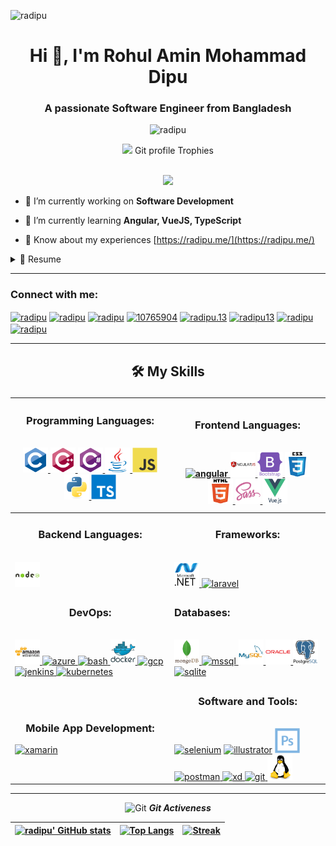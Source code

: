 <p align="left"> <img src="https://radipu.me/images/Do%20Something%20Great.jpeg" alt="radipu" /> </p>

<h1 align="center">Hi 👋, I'm Rohul Amin Mohammad Dipu</h1>
<h3 align="center">A passionate Software Engineer from Bangladesh</h3>

<p align="center"> <img src="https://komarev.com/ghpvc/?username=radipu&label=Profile%20views&color=0e75b6&style=flat" alt="radipu" /> </p>

<div align="center">
<p align="center"><img src="https://media.giphy.com/media/QaMcXSekUWx7aogAUr/giphy.gif" width="30" />&nbsp;Git profile Trophies</p><br>
<img src="https://github-profile-trophy.vercel.app/?username=radipu&theme=juicyfresh&no-bg=true" />
</div>


<!--<p align="left"> <a href="https://facebook.com/radipu13" target="_blank"><img src="https://img.shields.io/twitter/follow/radipu?logo=twitter&style=for-the-badge" alt="radipu" /></a> </p>-->

- 🔭 I’m currently working on **Software Development**

- 🌱 I’m currently learning **Angular, VueJS, TypeScript**

- 📄 Know about my experiences [https://radipu.me/](https://radipu.me/)

<details>
  <summary>📃 Resume</summary>


## Experience

<img align="right" src="https://img.shields.io/badge/Xamarin%20Forms-3498DB?logo=xamarin&logoColor=white" />
<img align="right" src="https://img.shields.io/badge/SQL%20Server-CC2927?logo=microsoft-sql-server&logoColor=white" />
<img align="right" src="https://img.shields.io/badge/AWS-%23FF9900.svg?style=badge&logo=amazon-aws&logoColor=white" />
<img align="right" src="https://img.shields.io/badge/javascript-%23323330.svg?style=badge&logo=javascript&logoColor=%23F7DF1E" />
<img align="right" src="https://img.shields.io/badge/css3-%231572B6.svg?style=badge&logo=css3&logoColor=white" />
<img align="right" src="https://img.shields.io/badge/html5-%23E34F26.svg?style=badge&logo=html5&logoColor=white" />
<img align="right" src="https://img.shields.io/badge/MySQL-green?&logo=mysql" />
<img align="right" src="https://img.shields.io/badge/laravel-%23FF2D20.svg?style=badge&logo=laravel&logoColor=white" />
<img align="right" src="https://img.shields.io/badge/Github-181717?logo=github&logoColor=white" />

- 👨‍💻 **Software Engineer**\
📆 Jan 25, 2022 - present\
📍 **CureTech** - Dhaka, Bangladesh
  
<img align="right" src="https://img.shields.io/badge/Slack-4A154B?logo=slack&logoColor=white" />
<img align="right" src="https://img.shields.io/badge/MySQL-green?&logo=mysql" />
<img align="right" src="https://img.shields.io/badge/Github-181717?logo=github&logoColor=white" />
<img align="right" src="https://img.shields.io/badge/.NET-5C2D91?&logo=.net&logoColor=white" />
<img align="right" src="https://img.shields.io/badge/C Sharp-239120?logo=c-sharp&logoColor=white" />
<img align="right" src="https://img.shields.io/badge/DevExpress-FF5722?style=badge&logo=devexpress&logoColor=black" />

- 👨‍💻 **Software Engineer**\
📆 Aug 1, 2021 - Jan 24, 2022\
📍 **Ginilab Limited** - Sunderland, UK

<img align="right" src="https://img.shields.io/badge/SQL%20Server-CC2927?logo=microsoft-sql-server&logoColor=white" />
<img align="right" src="https://img.shields.io/badge/javascript-%23323330.svg?style=badge&logo=javascript&logoColor=%23F7DF1E" />
<img align="right" src="https://img.shields.io/badge/Github-181717?logo=github&logoColor=white" />
<img align="right" src="https://img.shields.io/badge/.NET%20Core-5C2D91?style=badge&logo=.net&logoColor=white" />
<img align="right" src="https://img.shields.io/badge/C Sharp-239120?logo=c-sharp&logoColor=white" />
<img align="right" src="https://img.shields.io/badge/css3-1572B6?logo=css3&logoColor=white" />
<img align="right" src="https://img.shields.io/badge/bootstrap-563D7C?logo=bootstrap&logoColor=white" />

- 👨‍💻 **Software Engineer**\
📆 Feb 4, 2021 - Jun 25, 2021\
📍 **OurEdu** - Dhaka, Bangladesh

 ## Projects At A Glance
  
|S/N| Project Name | Technologies  | Company  |
| :---: | :---     |  :---      |  :---      |
|1| Taja Bajar ([Live](https://tajabajar.com)) | ![laravel](https://img.shields.io/badge/laravel-%23FF2D20.svg?style=badge&logo=laravel&logoColor=white) ![mysql](https://img.shields.io/badge/MySQL-green?&logo=mysql) ![aws](https://img.shields.io/badge/AWS-%23FF9900.svg?style=badge&logo=amazon-aws&logoColor=white) | CureTech |
|2| EZCar ([Live](https://ezcar.sale)) | ![laravel](https://img.shields.io/badge/laravel-%23FF2D20.svg?style=badge&logo=laravel&logoColor=white) ![bootstrap](https://img.shields.io/badge/bootstrap-563D7C?logo=bootstrap&logoColor=white) ![mysql](https://img.shields.io/badge/MySQL-green?&logo=mysql) | CureTech |
|3| FN ([Live](https://farianur.com))  | ![html](https://img.shields.io/badge/html5-%23E34F26.svg?style=badge&logo=html5&logoColor=white) ![css](https://img.shields.io/badge/css3-%231572B6.svg?style=badge&logo=css3&logoColor=white) ![javascript](https://img.shields.io/badge/javascript-%23323330.svg?style=badge&logo=javascript&logoColor=%23F7DF1E) | CureTech |
|4| Restaurant Management System  | ![devexpress](https://img.shields.io/badge/DevExpress-FF5722?style=badge&logo=devexpress&logoColor=black) ![csharp](https://img.shields.io/badge/CSharp-239120?logo=c-sharp&logoColor=white) ![.net](https://img.shields.io/badge/.NET-5C2D91?&logo=.net&logoColor=white) ![github](https://img.shields.io/badge/Github-181717?logo=github&logoColor=white) ![mysql](https://img.shields.io/badge/MySQL-green?&logo=mysql) ![slack](https://img.shields.io/badge/Slack-4A154B?logo=slack&logoColor=white) | Ginilab |
|5| Account Management System | ![bootstrap](https://img.shields.io/badge/bootstrap-563D7C?logo=bootstrap&logoColor=white) ![css](https://img.shields.io/badge/css3-1572B6?logo=css3&logoColor=white) ![csharp](https://img.shields.io/badge/CSharp-239120?logo=c-sharp&logoColor=white") ![.netcore](https://img.shields.io/badge/.NET%20Core-5C2D91?style=badge&logo=.net&logoColor=white) ![github](https://img.shields.io/badge/Github-181717?logo=github&logoColor=white) ![javascript](https://img.shields.io/badge/javascript-%23323330.svg?style=badge&logo=javascript&logoColor=%23F7DF1E) ![sqlserver](https://img.shields.io/badge/SQL%20Server-CC2927?logo=microsoft-sql-server&logoColor=white") | OurEdu |
|6| Library Management System | ![bootstrap](https://img.shields.io/badge/bootstrap-563D7C?logo=bootstrap&logoColor=white) ![css](https://img.shields.io/badge/css3-1572B6?logo=css3&logoColor=white) ![csharp](https://img.shields.io/badge/CSharp-239120?logo=c-sharp&logoColor=white") ![.netcore](https://img.shields.io/badge/.NET%20Core-5C2D91?style=badge&logo=.net&logoColor=white) ![github](https://img.shields.io/badge/Github-181717?logo=github&logoColor=white) ![javascript](https://img.shields.io/badge/javascript-%23323330.svg?style=badge&logo=javascript&logoColor=%23F7DF1E) ![sqlserver](https://img.shields.io/badge/SQL%20Server-CC2927?logo=microsoft-sql-server&logoColor=white") | Personal |
|7| Personal Portfolio Website ([Live](https://radipu.me)) | ![html](https://img.shields.io/badge/html5-%23E34F26.svg?style=badge&logo=html5&logoColor=white) ![css](https://img.shields.io/badge/css3-1572B6?logo=css3&logoColor=white) ![javascript](https://img.shields.io/badge/javascript-%23323330.svg?style=badge&logo=javascript&logoColor=%23F7DF1E) ![github](https://img.shields.io/badge/Github-181717?logo=github&logoColor=white) | Personal |
|8| Personal Graphics Design Website ([Live](https://graphics.radipu.me)) | ![html](https://img.shields.io/badge/html5-%23E34F26.svg?style=badge&logo=html5&logoColor=white) ![css](https://img.shields.io/badge/css3-1572B6?logo=css3&logoColor=white) ![javascript](https://img.shields.io/badge/javascript-%23323330.svg?style=badge&logo=javascript&logoColor=%23F7DF1E) ![github](https://img.shields.io/badge/Github-181717?logo=github&logoColor=white) | Personal |
  
 ## Education

- 📖 **Bachelor of Science in Computer Science and Engineering**
  
<!--## Skills

<img align="right" src="https://img.shields.io/badge/(My)SQL-4479A1?logo=mysql&logoColor=white" />
<img align="right" src="https://img.shields.io/badge/BASH-4EAA25?logo=gnu-bash&logoColor=white" />
<img align="right" src="https://img.shields.io/badge/PHP-777BB4?logo=php&logoColor=white" />
<img align="right" src="https://img.shields.io/badge/Go-00ADD8?logo=go&logoColor=white" />
<img align="right" src="https://img.shields.io/badge/Python-3776AB?logo=python&logoColor=white" />
<img align="right" src="https://img.shields.io/badge/C Sharp-239120?logo=c-sharp&logoColor=white" />
<img align="right" src="https://img.shields.io/badge/C++-00599C?logo=c%2B%2B&logoColor=white" />
<img align="right" src="https://img.shields.io/badge/C-A8B9CC?logo=c&logoColor=white" />

**Programming**

<img align="right" src="https://img.shields.io/badge/Arch-1793D1?logo=arch-linux&logoColor=white" />
<img align="right" src="https://img.shields.io/badge/Fedora-294172?logo=fedora&logoColor=white" />
<img align="right" src="https://img.shields.io/badge/Debian-A81D33?logo=debian&logoColor=white" />
<img align="right" src="https://img.shields.io/badge/Ubuntu-E95420?logo=ubuntu&logoColor=white" />
<img align="right" src="https://img.shields.io/badge/Windows-0078D6?logo=windows&logoColor=white" />

**Operating Systems**

<img align="right" src="https://img.shields.io/badge/English-B2-blue?logo=data:image/svg%2bxml;base64,PHN2ZyB4bWxucz0iaHR0cDovL3d3dy53My5vcmcvMjAwMC9zdmciIGlkPSJmbGFnLWljb24tY3NzLWdiLWVuZyIgdmlld0JveD0iMCAwIDY0MCA0ODAiPgogIDxwYXRoIGZpbGw9IiNmZmYiIGQ9Ik0wIDBoNjQwdjQ4MEgweiIvPgogIDxwYXRoIGZpbGw9IiNjZTExMjQiIGQ9Ik0yODEuNiAwaDc2Ljh2NDgwaC03Ni44eiIvPgogIDxwYXRoIGZpbGw9IiNjZTExMjQiIGQ9Ik0wIDIwMS42aDY0MHY3Ni44SDB6Ii8+Cjwvc3ZnPgo=" />
<img align="right" src="https://img.shields.io/badge/Italian-mother tongue-green?logo=data:image/svg%2bxml;base64,PHN2ZyB4bWxucz0iaHR0cDovL3d3dy53My5vcmcvMjAwMC9zdmciIGlkPSJmbGFnLWljb24tY3NzLWl0IiB2aWV3Qm94PSIwIDAgNjQwIDQ4MCI+DQogIDxnIGZpbGwtcnVsZT0iZXZlbm9kZCIgc3Ryb2tlLXdpZHRoPSIxcHQiPg0KICAgIDxwYXRoIGZpbGw9IiNmZmYiIGQ9Ik0wIDBoNjQwdjQ4MEgweiIvPg0KICAgIDxwYXRoIGZpbGw9IiMwMDkyNDYiIGQ9Ik0wIDBoMjEzLjN2NDgwSDB6Ii8+DQogICAgPHBhdGggZmlsbD0iI2NlMmIzNyIgZD0iTTQyNi43IDBINjQwdjQ4MEg0MjYuN3oiLz4NCiAgPC9nPg0KPC9zdmc+" />

-->

</details>

---
<h3 align="left">Connect with me:</h3>
<p align="left">
<a href="https://dev.to/radipu" target="blank"><img align="center" src="https://cdn.jsdelivr.net/npm/simple-icons@3.0.1/icons/dev-dot-to.svg" alt="radipu" height="30" width="40" /></a>
<a href="https://twitter.com/radipu" target="blank"><img align="center" src="https://raw.githubusercontent.com/rahuldkjain/github-profile-readme-generator/master/src/images/icons/Social/twitter.svg" alt="radipu" height="30" width="40" /></a>
<a href="https://linkedin.com/in/radipu" target="blank"><img align="center" src="https://raw.githubusercontent.com/rahuldkjain/github-profile-readme-generator/master/src/images/icons/Social/linked-in-alt.svg" alt="radipu" height="30" width="40" /></a>
<a href="https://stackoverflow.com/users/10765904" target="blank"><img align="center" src="https://raw.githubusercontent.com/rahuldkjain/github-profile-readme-generator/master/src/images/icons/Social/stack-overflow.svg" alt="10765904" height="30" width="40" /></a>
<a href="https://fb.com/radipu.13" target="blank"><img align="center" src="https://raw.githubusercontent.com/rahuldkjain/github-profile-readme-generator/master/src/images/icons/Social/facebook.svg" alt="radipu.13" height="30" width="40" /></a>
<a href="https://instagram.com/radipu13" target="blank"><img align="center" src="https://raw.githubusercontent.com/rahuldkjain/github-profile-readme-generator/master/src/images/icons/Social/instagram.svg" alt="radipu13" height="30" width="40" /></a>
<a href="https://www.behance.net/radipu" target="blank"><img align="center" src="https://raw.githubusercontent.com/rahuldkjain/github-profile-readme-generator/master/src/images/icons/Social/behance.svg" alt="radipu" height="30" width="40" /></a>
<a href="https://www.hackerrank.com/radipu" target="blank"><img align="center" src="https://raw.githubusercontent.com/rahuldkjain/github-profile-readme-generator/master/src/images/icons/Social/hackerrank.svg" alt="radipu" height="30" width="40" /></a>
</p>

---
## <p align="center"> 🛠️ My Skills </p>
|<h3 align="ceter">Programming Languages:</h3><br><a href="https://www.cprogramming.com/" target="_blank"> <img src="https://raw.githubusercontent.com/devicons/devicon/master/icons/c/c-original.svg" alt="c" width="40" height="40"/> <a href="https://www.w3schools.com/cpp/" target="_blank"> <img src="https://raw.githubusercontent.com/devicons/devicon/master/icons/cplusplus/cplusplus-original.svg" alt="cplusplus" width="40" height="40"/> <a href="https://www.w3schools.com/cs/" target="_blank"> <img src="https://raw.githubusercontent.com/devicons/devicon/master/icons/csharp/csharp-original.svg" alt="csharp" width="40" height="40"/> <a href="https://www.java.com" target="_blank"> <img src="https://raw.githubusercontent.com/devicons/devicon/master/icons/java/java-original.svg" alt="java" width="40" height="40"/> </a> <a href="https://developer.mozilla.org/en-US/docs/Web/JavaScript" target="_blank"> <img src="https://raw.githubusercontent.com/devicons/devicon/master/icons/javascript/javascript-original.svg" alt="javascript" width="40" height="40"/> <a href="https://www.python.org" target="_blank"> <img src="https://raw.githubusercontent.com/devicons/devicon/master/icons/python/python-original.svg" alt="python" width="40" height="40"/> </a> <a href="https://www.typescriptlang.org/" target="_blank"> <img src="https://raw.githubusercontent.com/devicons/devicon/master/icons/typescript/typescript-original.svg" alt="typescript" width="40" height="40"/> </a></p> |<h3 align="center">Frontend Languages:</h3> <br> <a href="https://angular.io" target="_blank"> <img src="https://angular.io/assets/images/logos/angular/angular.svg" alt="angular" width="40" height="40"/> </a> <a href="https://angular.io" target="_blank"> <img src="https://raw.githubusercontent.com/devicons/devicon/master/icons/angularjs/angularjs-original-wordmark.svg" alt="angularjs" width="40" height="40"/> </a> <a href="https://getbootstrap.com" target="_blank"> <img src="https://raw.githubusercontent.com/devicons/devicon/master/icons/bootstrap/bootstrap-plain-wordmark.svg" alt="bootstrap" width="40" height="40"/> </a> <a href="https://www.w3schools.com/css/" target="_blank"> <img src="https://raw.githubusercontent.com/devicons/devicon/master/icons/css3/css3-original-wordmark.svg" alt="css3" width="40" height="40"/> </a> <a href="https://www.w3.org/html/" target="_blank"> <img src="https://raw.githubusercontent.com/devicons/devicon/master/icons/html5/html5-original-wordmark.svg" alt="html5" width="40" height="40"/> </a> <a href="https://sass-lang.com" target="_blank"> <img src="https://raw.githubusercontent.com/devicons/devicon/master/icons/sass/sass-original.svg" alt="sass" width="40" height="40"/> </a> <a href="https://vuejs.org/" target="_blank"> <img src="https://raw.githubusercontent.com/devicons/devicon/master/icons/vuejs/vuejs-original-wordmark.svg" alt="vuejs" width="40" height="40"/> </a> |
|--- | --- |
|<h3 align="center">Backend Languages:</h3> <br> <a href="https://nodejs.org" target="_blank"> <img src="https://raw.githubusercontent.com/devicons/devicon/master/icons/nodejs/nodejs-original-wordmark.svg" alt="nodejs" width="40" height="40"/> </a> |<h3 align="center">Frameworks:</h3><br> <a href="https://dotnet.microsoft.com/" target="_blank"> <img src="https://raw.githubusercontent.com/devicons/devicon/master/icons/dot-net/dot-net-original-wordmark.svg" alt="dotnet" width="40" height="40"/> </a><a href="https://laravel.com/" target="_blank"> <img src="https://laravel.com/img/logomark.min.svg" alt="laravel" width="40" height="40"/> </a>  |
|<h3 align="center">DevOps:</h3> <br> <a href="https://aws.amazon.com" target="_blank"> <img src="https://raw.githubusercontent.com/devicons/devicon/master/icons/amazonwebservices/amazonwebservices-original-wordmark.svg" alt="aws" width="40" height="40"/> </a> <a href="https://azure.microsoft.com/en-in/" target="_blank"> <img src="https://www.vectorlogo.zone/logos/microsoft_azure/microsoft_azure-icon.svg" alt="azure" width="40" height="40"/> </a> <a href="https://www.gnu.org/software/bash/" target="_blank"> <img src="https://www.vectorlogo.zone/logos/gnu_bash/gnu_bash-icon.svg" alt="bash" width="40" height="40"/> </a> <a href="https://www.docker.com/" target="_blank"> <img src="https://raw.githubusercontent.com/devicons/devicon/master/icons/docker/docker-original-wordmark.svg" alt="docker" width="40" height="40"/> </a> <a href="https://cloud.google.com" target="_blank"> <img src="https://www.vectorlogo.zone/logos/google_cloud/google_cloud-icon.svg" alt="gcp" width="40" height="40"/> </a> <a href="https://www.jenkins.io" target="_blank"> <img src="https://www.vectorlogo.zone/logos/jenkins/jenkins-icon.svg" alt="jenkins" width="40" height="40"/> </a> <a href="https://kubernetes.io" target="_blank"> <img src="https://www.vectorlogo.zone/logos/kubernetes/kubernetes-icon.svg" alt="kubernetes" width="40" height="40"/> </a> |<h3 align="left">Databases:</h3><br> <a href="https://www.mongodb.com/" target="_blank"> <img src="https://raw.githubusercontent.com/devicons/devicon/master/icons/mongodb/mongodb-original-wordmark.svg" alt="mongodb" width="40" height="40"/> </a> <a href="https://www.microsoft.com/en-us/sql-server" target="_blank"> <img src="https://www.svgrepo.com/show/303229/microsoft-sql-server-logo.svg" alt="mssql" width="40" height="40"/> </a> <a href="https://www.mysql.com/" target="_blank"> <img src="https://raw.githubusercontent.com/devicons/devicon/master/icons/mysql/mysql-original-wordmark.svg" alt="mysql" width="40" height="40"/> </a> <a href="https://www.oracle.com/" target="_blank"> <img src="https://raw.githubusercontent.com/devicons/devicon/master/icons/oracle/oracle-original.svg" alt="oracle" width="40" height="40"/> </a> <a href="https://www.postgresql.org" target="_blank"> <img src="https://raw.githubusercontent.com/devicons/devicon/master/icons/postgresql/postgresql-original-wordmark.svg" alt="postgresql" width="40" height="40"/> </a> <a href="https://www.sqlite.org/" target="_blank"> <img src="https://www.vectorlogo.zone/logos/sqlite/sqlite-icon.svg" alt="sqlite" width="40" height="40"/> </a> |
|<h3 align="center">Mobile App Development:</h3> <be> <a href="https://dotnet.microsoft.com/apps/xamarin" target="_blank"> <img src="https://raw.githubusercontent.com/detain/svg-logos/780f25886640cef088af994181646db2f6b1a3f8/svg/xamarin.svg" alt="xamarin" width="40" height="40"/> </a> |<h3 align="center">Software and Tools:</h3><br> <a href="https://www.selenium.dev" target="_blank"> <img src="https://raw.githubusercontent.com/detain/svg-logos/780f25886640cef088af994181646db2f6b1a3f8/svg/selenium-logo.svg" alt="selenium" width="40" height="40"/></a> <a href="https://www.adobe.com/in/products/illustrator.html" target="_blank"> <img src="https://www.vectorlogo.zone/logos/adobe_illustrator/adobe_illustrator-icon.svg" alt="illustrator" width="40" height="40"/></a>   <a href="https://www.photoshop.com/en" target="_blank"> <img src="https://raw.githubusercontent.com/devicons/devicon/master/icons/photoshop/photoshop-line.svg" alt="photoshop" width="40" height="40"/> </a> <a href="https://postman.com" target="_blank"> <img src="https://www.vectorlogo.zone/logos/getpostman/getpostman-icon.svg" alt="postman" width="40" height="40"/> </a> <a href="https://www.adobe.com/products/xd.html" target="_blank"> <img src="https://cdn.worldvectorlogo.com/logos/adobe-xd.svg" alt="xd" width="40" height="40"/> </a> <a href="https://git-scm.com/" target="_blank"> <img src="https://www.vectorlogo.zone/logos/git-scm/git-scm-icon.svg" alt="git" width="40" height="40"/> </a> <a href="https://www.linux.org/" target="_blank"> <img src="https://raw.githubusercontent.com/devicons/devicon/master/icons/linux/linux-original.svg" alt="linux" width="40" height="40"/> </a>  |
<!--<h3 align="left">Programming Languages:</h3>
<p align="left"> <a href="https://www.cprogramming.com/" target="_blank"> <img src="https://raw.githubusercontent.com/devicons/devicon/master/icons/c/c-original.svg" alt="c" width="40" height="40"/>
  <a href="https://www.w3schools.com/cpp/" target="_blank"> <img src="https://raw.githubusercontent.com/devicons/devicon/master/icons/cplusplus/cplusplus-original.svg" alt="cplusplus" width="40" height="40"/>
    <a href="https://www.w3schools.com/cs/" target="_blank"> <img src="https://raw.githubusercontent.com/devicons/devicon/master/icons/csharp/csharp-original.svg" alt="csharp" width="40" height="40"/>
      <a href="https://www.java.com" target="_blank"> <img src="https://raw.githubusercontent.com/devicons/devicon/master/icons/java/java-original.svg" alt="java" width="40" height="40"/> </a>
      <a href="https://developer.mozilla.org/en-US/docs/Web/JavaScript" target="_blank"> <img src="https://raw.githubusercontent.com/devicons/devicon/master/icons/javascript/javascript-original.svg" alt="javascript" width="40" height="40"/>
      <a href="https://www.python.org" target="_blank"> <img src="https://raw.githubusercontent.com/devicons/devicon/master/icons/python/python-original.svg" alt="python" width="40" height="40"/> </a>
      <a href="https://www.typescriptlang.org/" target="_blank"> <img src="https://raw.githubusercontent.com/devicons/devicon/master/icons/typescript/typescript-original.svg" alt="typescript" width="40" height="40"/> </a></p>

<h3 align="left">Frontend Languages:</h3>
<p align="left"> <a href="https://angular.io" target="_blank"> <img src="https://angular.io/assets/images/logos/angular/angular.svg" alt="angular" width="40" height="40"/> </a>
      <a href="https://angular.io" target="_blank"> <img src="https://raw.githubusercontent.com/devicons/devicon/master/icons/angularjs/angularjs-original-wordmark.svg" alt="angularjs" width="40" height="40"/> </a>
  <a href="https://getbootstrap.com" target="_blank"> <img src="https://raw.githubusercontent.com/devicons/devicon/master/icons/bootstrap/bootstrap-plain-wordmark.svg" alt="bootstrap" width="40" height="40"/> </a>
  <a href="https://www.w3schools.com/css/" target="_blank"> <img src="https://raw.githubusercontent.com/devicons/devicon/master/icons/css3/css3-original-wordmark.svg" alt="css3" width="40" height="40"/> </a>
  <a href="https://www.w3.org/html/" target="_blank"> <img src="https://raw.githubusercontent.com/devicons/devicon/master/icons/html5/html5-original-wordmark.svg" alt="html5" width="40" height="40"/> </a>
  <a href="https://sass-lang.com" target="_blank"> <img src="https://raw.githubusercontent.com/devicons/devicon/master/icons/sass/sass-original.svg" alt="sass" width="40" height="40"/> </a>
  <a href="https://vuejs.org/" target="_blank"> <img src="https://raw.githubusercontent.com/devicons/devicon/master/icons/vuejs/vuejs-original-wordmark.svg" alt="vuejs" width="40" height="40"/> </a></p>

<h3 align="left">Backend Languages:</h3>
<p align="left"> <a href="https://nodejs.org" target="_blank"> <img src="https://raw.githubusercontent.com/devicons/devicon/master/icons/nodejs/nodejs-original-wordmark.svg" alt="nodejs" width="40" height="40"/> </a></p>

<h3 align="left">Frameworks:</h3>
<p align="left"> <a href="https://dotnet.microsoft.com/" target="_blank"> <img src="https://raw.githubusercontent.com/devicons/devicon/master/icons/dot-net/dot-net-original-wordmark.svg" alt="dotnet" width="40" height="40"/> </a>
  <a href="https://laravel.com/" target="_blank"> <img src="https://laravel.com/img/logomark.min.svg" alt="laravel" width="40" height="40"/> </a></p>

<h3 align="left">DevOps:</h3>
<p align="left"> <a href="https://aws.amazon.com" target="_blank"> <img src="https://raw.githubusercontent.com/devicons/devicon/master/icons/amazonwebservices/amazonwebservices-original-wordmark.svg" alt="aws" width="40" height="40"/> </a>
  <a href="https://azure.microsoft.com/en-in/" target="_blank"> <img src="https://www.vectorlogo.zone/logos/microsoft_azure/microsoft_azure-icon.svg" alt="azure" width="40" height="40"/> </a>
  <a href="https://www.gnu.org/software/bash/" target="_blank"> <img src="https://www.vectorlogo.zone/logos/gnu_bash/gnu_bash-icon.svg" alt="bash" width="40" height="40"/> </a>
  <a href="https://www.docker.com/" target="_blank"> <img src="https://raw.githubusercontent.com/devicons/devicon/master/icons/docker/docker-original-wordmark.svg" alt="docker" width="40" height="40"/> </a>
  <a href="https://cloud.google.com" target="_blank"> <img src="https://www.vectorlogo.zone/logos/google_cloud/google_cloud-icon.svg" alt="gcp" width="40" height="40"/> </a>
  <a href="https://www.jenkins.io" target="_blank"> <img src="https://www.vectorlogo.zone/logos/jenkins/jenkins-icon.svg" alt="jenkins" width="40" height="40"/> </a>
  <a href="https://kubernetes.io" target="_blank"> <img src="https://www.vectorlogo.zone/logos/kubernetes/kubernetes-icon.svg" alt="kubernetes" width="40" height="40"/> </a> </a></p>

<h3 align="left">Databases:</h3>
<p align="left"> <a href="https://www.mongodb.com/" target="_blank"> <img src="https://raw.githubusercontent.com/devicons/devicon/master/icons/mongodb/mongodb-original-wordmark.svg" alt="mongodb" width="40" height="40"/> </a>
  <a href="https://www.microsoft.com/en-us/sql-server" target="_blank"> <img src="https://www.svgrepo.com/show/303229/microsoft-sql-server-logo.svg" alt="mssql" width="40" height="40"/> </a>
  <a href="https://www.mysql.com/" target="_blank"> <img src="https://raw.githubusercontent.com/devicons/devicon/master/icons/mysql/mysql-original-wordmark.svg" alt="mysql" width="40" height="40"/> </a>
  <a href="https://www.oracle.com/" target="_blank"> <img src="https://raw.githubusercontent.com/devicons/devicon/master/icons/oracle/oracle-original.svg" alt="oracle" width="40" height="40"/> </a>
  <a href="https://www.postgresql.org" target="_blank"> <img src="https://raw.githubusercontent.com/devicons/devicon/master/icons/postgresql/postgresql-original-wordmark.svg" alt="postgresql" width="40" height="40"/> </a> </a>
    <a href="https://www.sqlite.org/" target="_blank"> <img src="https://www.vectorlogo.zone/logos/sqlite/sqlite-icon.svg" alt="sqlite" width="40" height="40"/> </a></p>

<h3 align="left">Mobile App Development:</h3>
<p align="left"> <a href="https://dotnet.microsoft.com/apps/xamarin" target="_blank"> <img src="https://raw.githubusercontent.com/detain/svg-logos/780f25886640cef088af994181646db2f6b1a3f8/svg/xamarin.svg" alt="xamarin" width="40" height="40"/> </a></p>

<h3 align="left">Software and Tools:</h3>
<p align="left"> <a href="https://www.selenium.dev" target="_blank"> <img src="https://raw.githubusercontent.com/detain/svg-logos/780f25886640cef088af994181646db2f6b1a3f8/svg/selenium-logo.svg" alt="selenium" width="40" height="40"/>
  <a href="https://www.adobe.com/in/products/illustrator.html" target="_blank"> <img src="https://www.vectorlogo.zone/logos/adobe_illustrator/adobe_illustrator-icon.svg" alt="illustrator" width="40" height="40"/> </a> </a> 
  <a href="https://www.photoshop.com/en" target="_blank"> <img src="https://raw.githubusercontent.com/devicons/devicon/master/icons/photoshop/photoshop-line.svg" alt="photoshop" width="40" height="40"/> </a>
  <a href="https://postman.com" target="_blank"> <img src="https://www.vectorlogo.zone/logos/getpostman/getpostman-icon.svg" alt="postman" width="40" height="40"/> </a>
  <a href="https://www.adobe.com/products/xd.html" target="_blank"> <img src="https://cdn.worldvectorlogo.com/logos/adobe-xd.svg" alt="xd" width="40" height="40"/> </a>
  <a href="https://git-scm.com/" target="_blank"> <img src="https://www.vectorlogo.zone/logos/git-scm/git-scm-icon.svg" alt="git" width="40" height="40"/> </a>
  <a href="https://www.linux.org/" target="_blank"> <img src="https://raw.githubusercontent.com/devicons/devicon/master/icons/linux/linux-original.svg" alt="linux" width="40" height="40"/> </a> </p>-->

---

<p align="center"><img src="https://media.giphy.com/media/W5eoZHPpUx9sapR0eu/giphy.gif" width="30px" alt="Git"/>&nbsp;<i><b>Git Activeness</b></i></p>
<!--<p><img align="center" src="https://github-readme-stats.vercel.app/api/top-langs?username=radipu&show_icons=true&locale=en&bg_color=0d1117&text_color=ffffff&layout=compact"
    alt="radipu" bg_color=#808080/></p>

<br>

<p>&nbsp;<img align="center" src="https://github-readme-stats.vercel.app/api?username=radipu&show_icons=true&locale=en&theme=chartreuse-dark" alt="ovi" width="410" /></p>

<br>

<p><img align="center" src="https://github-readme-streak-stats.herokuapp.com/?user=radipu&theme=dark&background=0d1117&date_format=M%20j%5B%2C%20Y%5D" alt="radipu" /></p>-->

[![radipu' GitHub stats](https://github-readme-stats.vercel.app/api/top-langs?username=radipu&show_icons=true&locale=en&bg_color=0d1117&text_color=ffffff&layout=compact)](https://github.com/radipu) | [![Top Langs](https://github-readme-stats.vercel.app/api?username=radipu&show_icons=true&locale=en&theme=chartreuse-dark)](https://github.com/radipu) | [![Streak](https://github-readme-streak-stats.herokuapp.com/?user=radipu&theme=dark&background=0d1117&date_format=M%20j%5B%2C%20Y%5D)](https://github.com/radipu)
| ----------- | ------------ | ------------ |

